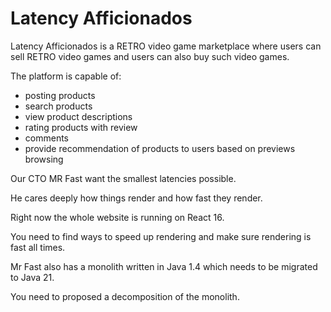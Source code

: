 # Latency Afficionados

Latency Afficionados is a RETRO video game marketplace where
users can sell RETRO video games and users can also buy such video
games. 

The platform is capable of: 
- posting products
- search products
- view product descriptions
- rating products with review
- comments 
- provide recommendation of products to users based on previews browsing

Our CTO MR Fast want the smallest latencies possible. 

He cares deeply how things render and how fast they render. 

Right now the whole website is running on React 16. 

You need to find ways to speed up rendering and make sure rendering is fast all times. 

Mr Fast also has a monolith written in Java 1.4 which needs to be migrated to Java 21. 

You need to proposed a decomposition of the monolith.